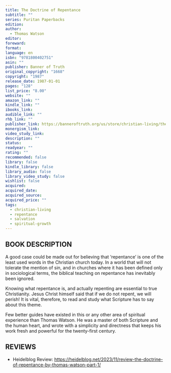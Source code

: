 ```yaml
---
title: The Doctrine of Repentance
subtitle: ""
series: Puritan Paperbacks
edition: 
author:
  - Thomas Watson
editor: 
foreward: 
format: 
language: en
isbn: "9781800402751"
asin: ""
publisher: Banner of Truth
original_copyright: "1668"
copyright: "1987"
release_date: 1987-01-01
pages: "128"
list_price: "8.00"
website: ""
amazon_link: ""
kindle_link: ""
ibooks_link: 
audible_link: ""
rhb_link: ""
publisher_link: https://banneroftruth.org/us/store/christian-living/the-doctrine-of-repentance/
monergism_link: 
video_study_link: 
description: ""
status: 
readyear: ""
rating: ""
recommended: false
library: false
kindle_library: false
library_audio: false
library_video_study: false
wishlist: false
acquired: 
acquired_date: 
acquired_source: 
acquired_price: ""
tags:
  - christian-living
  - repentance
  - salvation
  - spiritual-growth
---
```

## BOOK DESCRIPTION

A good case could be made out for believing that ‘repentance’ is one of the least used words in the Christian church today. In a world that will not tolerate the mention of sin, and in churches where it has been defined only in sociological terms, the biblical teaching on repentance has inevitably been ignored.

Knowing what repentance is, and actually repenting are essential to true Christianity. Jesus Christ himself said that if we do not repent, we will perish! It is vital, therefore, to read and study what Scripture has to say about this theme.

Few better guides have existed in this or any other area of spiritual experience than Thomas Watson. He was a master of both Scripture and the human heart, and wrote with a simplicity and directness that keeps his work fresh and powerful for the twenty-first century.

## REVIEWS

- Heidelblog Review: https://heidelblog.net/2023/11/review-the-doctrine-of-repentance-by-thomas-watson-part-1/